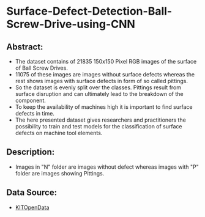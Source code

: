 # Surface-Defect-Detection-Ball-Screw-Drive-using-CNN
## Abstract:
- The dataset contains of 21835 150x150 Pixel RGB images of the surface of Ball Screw Drives. 
- 11075 of these images are images without surface defects whereas the rest shows images with surface defects in form of so called pittings. 
- So the dataset is evenly split over the classes. Pittings result from surface disruption and can ultimately lead to the breakdown of the component. 
- To keep the availability of machines high it is important to find surface defects in time. 
- The here presented dataset gives researchers and practitioners the possibility to train and test models for the classification of surface defects on machine tool elements.

## Description:
- Images in "N" folder are images without defect whereas images with "P" folder are images showing Pittings.

##

## Data Source:
- [KITOpenData](https://bwdatadiss.kit.edu/dataset/323#headingFileList)
